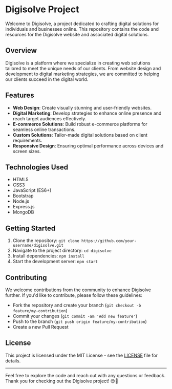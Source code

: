 # Digisolve Project

Welcome to Digisolve, a project dedicated to crafting digital solutions for individuals and businesses online. This repository contains the code and resources for the Digisolve website and associated digital solutions.

## Overview

Digisolve is a platform where we specialize in creating web solutions tailored to meet the unique needs of our clients. From website design and development to digital marketing strategies, we are committed to helping our clients succeed in the digital world.

## Features

- **Web Design**: Create visually stunning and user-friendly websites.
- **Digital Marketing**: Develop strategies to enhance online presence and reach target audiences effectively.
- **E-commerce Solutions**: Build robust e-commerce platforms for seamless online transactions.
- **Custom Solutions**: Tailor-made digital solutions based on client requirements.
- **Responsive Design**: Ensuring optimal performance across devices and screen sizes.

## Technologies Used

- HTML5
- CSS3
- JavaScript (ES6+)
- Bootstrap
- Node.js
- Express.js
- MongoDB

## Getting Started

1. Clone the repository: `git clone https://github.com/your-username/digisolve.git`
2. Navigate to the project directory: `cd digisolve`
3. Install dependencies: `npm install`
4. Start the development server: `npm start`

## Contributing

We welcome contributions from the community to enhance Digisolve further. If you'd like to contribute, please follow these guidelines:
- Fork the repository and create your branch (`git checkout -b feature/my-contribution`)
- Commit your changes (`git commit -am 'Add new feature'`)
- Push to the branch (`git push origin feature/my-contribution`)
- Create a new Pull Request

## License

This project is licensed under the MIT License - see the [LICENSE](LICENSE) file for details.

---

Feel free to explore the code and reach out with any questions or feedback. Thank you for checking out the Digisolve project! 😊🚀
